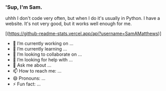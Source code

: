 ### 'Sup, I'm Sam.

uhhh
I don't code very often, but when I do it's usually in Python.
I have a website. It's not very good, but it works well enough for me.

[(https://github-readme-stats.vercel.app/api?username=SamAMatthews)]
- 🔭 I’m currently working on ...
- 🌱 I’m currently learning ...
- 👯 I’m looking to collaborate on ...
- 🤔 I’m looking for help with ...
- 💬 Ask me about ...
- 📫 How to reach me: ...
- 😄 Pronouns: ...
- ⚡ Fun fact: ...
